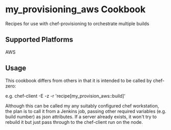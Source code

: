 my_provisioning_aws Cookbook
========================

Recipes for use with chef-provisioning to orchestrate multiple builds

## Supported Platforms

AWS

## Usage

This cookbook differs from others in that it is intended to be called by chef-zero:

e.g. chef-client -E <env> -z -r 'recipe[my_provision_aws::build]'

Although this can be called my any suitably configured chef workstation, the plan is to call it
from a Jenkins job, passing other required variables (e.g. build number) as json attributes.
If a server already exists, it won't try to rebuild it but just pass through to the chef-client
run on the node.
